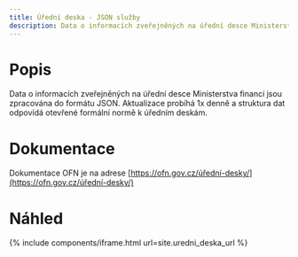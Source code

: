 ```yaml
---
title: Úřední deska - JSON služby
description: Data o informacích zveřejněných na úřední desce Ministerstva financí ve formátu JSON.
---
```


# Popis
Data o informacích zveřejněných na úřední desce Ministerstva financí jsou zpracována do formátu JSON. Aktualizace probíhá 1x denně a struktura dat odpovídá otevřené formální normě k úředním deskám.

# Dokumentace

Dokumentace OFN je na adrese [https://ofn.gov.cz/úřední-desky/](https://ofn.gov.cz/úřední-desky/)

# Náhled

{% include components/iframe.html url=site.uredni_deska_url %}
